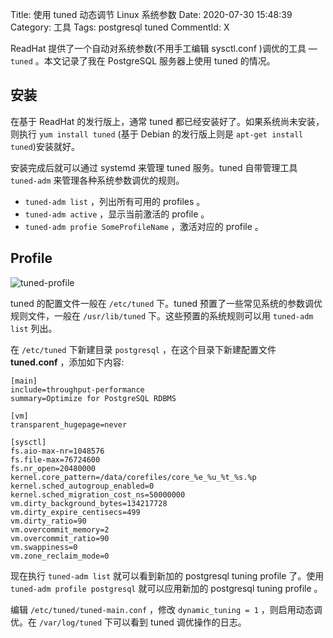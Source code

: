 Title: 使用 tuned 动态调节 Linux 系统参数
Date: 2020-07-30 15:48:39
Category: 工具
Tags: postgresql tuned
CommentId: X

ReadHat 提供了一个自动对系统参数(不用手工编辑 sysctl.conf )调优的工具 — `tuned` 。本文记录了我在 PostgreSQL 服务器上使用 tuned 的情况。

<!-- PELICAN_END_SUMMARY -->

## 安装

在基于 ReadHat 的发行版上，通常 tuned 都已经安装好了。如果系统尚未安装，则执行 `yum install tuned` (基于 Debian 的发行版上则是 `apt-get install tuned`)安装就好。

安装完成后就可以通过 systemd 来管理 tuned 服务。tuned 自带管理工具 `tuned-adm` 来管理各种系统参数调优的规则。

- `tuned-adm list` ，列出所有可用的 profiles 。
- `tuned-adm active` ，显示当前激活的 profile 。
- `tuned-adm profie SomeProfileName` ，激活对应的 profile 。

## Profile

![tuned-profile](/images/tuned_inheritance.jpg)

tuned 的配置文件一般在 `/etc/tuned` 下。tuned 预置了一些常见系统的参数调优规则文件，一般在 `/usr/lib/tuned` 下。这些预置的系统规则可以用 `tuned-adm list` 列出。

在 `/etc/tuned` 下新建目录 `postgresql` ，在这个目录下新建配置文件 **tuned.conf** ，添加如下内容:

```
[main]
include=throughput-performance
summary=Optimize for PostgreSQL RDBMS

[vm]
transparent_hugepage=never

[sysctl]
fs.aio-max-nr=1048576
fs.file-max=76724600
fs.nr_open=20480000
kernel.core_pattern=/data/corefiles/core_%e_%u_%t_%s.%p
kernel.sched_autogroup_enabled=0
kernel.sched_migration_cost_ns=50000000
vm.dirty_background_bytes=134217728
vm.dirty_expire_centisecs=499
vm.dirty_ratio=90
vm.overcommit_memory=2
vm.overcommit_ratio=90
vm.swappiness=0
vm.zone_reclaim_mode=0
```

现在执行 `tuned-adm list` 就可以看到新加的 postgresql tuning profile 了。使用 `tuned-adm profile postgresql` 就可以应用新加的 postgresql tuning profile 。

编辑 `/etc/tuned/tuned-main.conf` ，修改 `dynamic_tuning = 1` ，则启用动态调优。在 `/var/log/tuned` 下可以看到 tuned 调优操作的日志。

